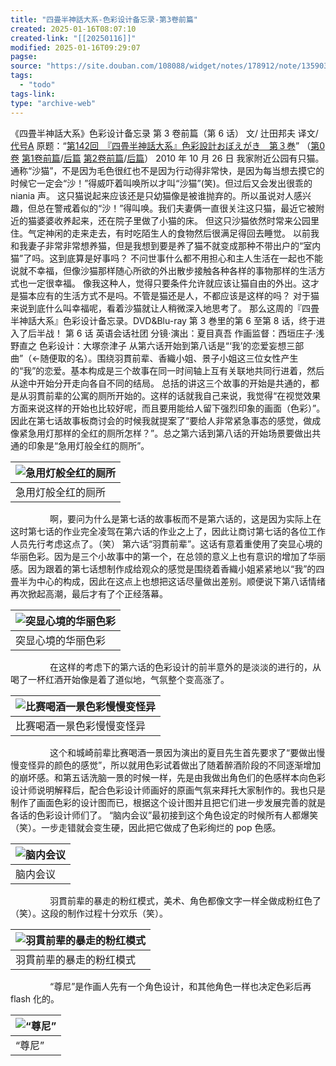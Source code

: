 ```yaml
---
title: "四畳半神話大系-色彩设计备忘录-第3卷前篇"
created: 2025-01-16T08:07:10
created-link: "[[20250116]]"
modified: 2025-01-16T09:29:07
pagse:
source: "https://site.douban.com/108088/widget/notes/178912/note/135903714/"
tags:
  - "todo"
tags-link:
type: "archive-web"
---
```


《四畳半神話大系》色彩设计备忘录 第 3 卷前篇（第 6 话）
文/ 辻田邦夫
译文/ [代号A](https://www.douban.com/link2/?url=http%3A%2F%2Fwww.douban.com%2Fpeople%2FTAIGOUA%2F)
原题：“[第142回　『四畳半神話大系』色彩設計おぼえがき　第３巻](https://www.douban.com/link2/?url=http%3A%2F%2Fwww.style.fm%2Fas%2F05_column%2Ftsujita%2Ftsujita142.shtml&link2key=706d0919f9)”
（[第0卷](https://www.douban.com/link2/?url=http%3A%2F%2Fsite.douban.com%2Fwidget%2Fnotes%2F178912%2Fnote%2F104492148%2F) [第1卷前篇](https://www.douban.com/link2/?url=http%3A%2F%2Fsite.douban.com%2Fwidget%2Fnotes%2F178912%2Fnote%2F124523646%2F)/[后篇](https://www.douban.com/link2/?url=http%3A%2F%2Fsite.douban.com%2Fwidget%2Fnotes%2F178912%2Fnote%2F124612707%2F) [第2卷前篇](https://www.douban.com/link2/?url=http%3A%2F%2Fsite.douban.com%2Fwidget%2Fnotes%2F178912%2Fnote%2F132987601%2F)/[后篇](https://www.douban.com/link2/?url=http%3A%2F%2Fsite.douban.com%2Fwidget%2Fnotes%2F178912%2Fnote%2F132994294%2F)）
2010 年 10 月 26 日
我家附近公园有只猫。通称“沙猫”，不是因为毛色很红也不是因为行动得非常快，是因为每当想去摸它的时候它一定会“沙！”得威吓着叫唤所以才叫“沙猫”(笑)。但过后又会发出很乖的 niania 声。
这只猫说起来应该还是只幼猫像是被谁抛弃的。所以虽说对人感兴趣，但总在警戒着似的“沙！”得叫唤。我们夫妻俩一直很关注这只猫，最近它被附近的猫婆婆收养起来，还在院子里做了小猫的床。
但这只沙猫依然时常来公园里住。气定神闲的走来走去，有时吃陌生人的食物然后很满足得回去睡觉。
以前我和我妻子非常非常想养猫，但是我想到要是养了猫不就变成那种不带出户的“室内猫”了吗。这到底算是好事吗？
不问世事什么都不用担心和主人生活在一起也不能说就不幸福，但像沙猫那样随心所欲的外出散步接触各种各样的事物那样的生活方式也一定很幸福。
像我这种人，觉得只要条件允许就应该让猫自由的外出。这才是猫本应有的生活方式不是吗。不管是猫还是人，不都应该是这样的吗？
对于猫来说到底什么叫幸福呢，看着沙猫就让人稍微深入地思考了。
那么这周的『四畳半神話大系』色彩设计备忘录。DVD&Blu-ray 第 3 巻里的第 6 至第 8 话，终于进入了后半战！
第 6 话 英语会话社团
分镜·演出：夏目真吾 作画监督：西垣庄子·浅野直之 色彩设计：大塚奈津子
从第六话开始到第八话是“‘我’的恋爱妄想三部曲”（←随便取的名）。围绕羽貫前辈、香織小姐、景子小姐这三位女性产生的“我”的恋爱。基本构成是三个故事在同一时间轴上互有关联地共同行进着，然后从途中开始分开走向各自不同的结局。
总括的讲这三个故事的开始是共通的，都是从羽貫前辈的公寓的厕所开始的。这样的话就我自己来说，我觉得“在视觉效果方面来说这样的开始也比较好呢，而且要用能给人留下强烈印象的画面（色彩）”。因此在第七话故事板商讨会的时候我就提案了“要给人非常紧急事态的感觉，做成像紧急用灯那样的全红的厕所怎样？”。总之第六话到第八话的开始场景要做出共通的印象是“急用灯般全红的厕所”。

| ![急用灯般全红的厕所](https://img2.doubanio.com/view/note/large/public/p135903714-1.jpg) |
| --- |
| 急用灯般全红的厕所 |

                啊，要问为什么是第七话的故事板而不是第六话的，这是因为实际上在这时第七话的作业完全凌驾在第六话的作业之上了，因此让商讨第七话的各位工作人员先行考虑这点了。（笑）
第六话“羽貫前辈”。这话有意着重使用了突显心境的华丽色彩。因为是三个小故事中的第一个，在总领的意义上也有意识的增加了华丽感。因为跟着的第七话想制作成给观众的感觉是围绕着香織小姐紧紧地以“我”的四畳半为中心的构成，因此在这点上也想把这话尽量做出差别。顺便说下第八话情绪再次掀起高潮，最后才有了个正经落幕。

| ![突显心境的华丽色彩](https://img3.doubanio.com/view/note/large/public/p135903714-2.jpg) |
| --- |
| 突显心境的华丽色彩 |

                在这样的考虑下的第六话的色彩设计的前半意外的是淡淡的进行的，从喝了一杯红酒开始像是着了道似地，气氛整个变高涨了。

| ![比赛喝酒一景色彩慢慢变怪异](https://img3.doubanio.com/view/note/large/public/p135903714-3.jpg) |
| --- |
| 比赛喝酒一景色彩慢慢变怪异 |

                这个和城崎前辈比赛喝酒一景因为演出的夏目先生首先要求了“要做出慢慢变怪异的颜色的感觉”，所以就用色彩试着做出了随着醉酒阶段的不同逐渐增加的崩坏感。和第五话洗脑一景的时候一样，先是由我做出角色们的色感样本向色彩设计师说明解释后，配合色彩设计师画好的原画气氛来拜托大家制作的。我也只是制作了画面色彩的设计图而已，根据这个设计图并且把它们进一步发展完善的就是各话的色彩设计师们了。
“脑内会议”最初接到这个角色设定的时候所有人都爆笑（笑）。一步走错就会变生硬，因此把它做成了色彩绚烂的 pop 色感。

| ![脑内会议](https://img9.doubanio.com/view/note/large/public/p135903714-4.jpg) |
| --- |
| 脑内会议 |

                羽貫前辈的暴走的粉红模式，美术、角色都像文字一样全做成粉红色了（笑）。这段的制作过程十分欢乐（笑）。

| ![羽貫前辈的暴走的粉红模式](https://img9.doubanio.com/view/note/large/public/p135903714-5.jpg) |
| --- |
| 羽貫前辈的暴走的粉红模式 |

                “尊尼”是作画人先有一个角色设计，和其他角色一样也决定色彩后再 flash 化的。

| ![“尊尼”](https://img9.doubanio.com/view/note/large/public/p135903714-6.jpg) |
| --- |
| “尊尼” |
